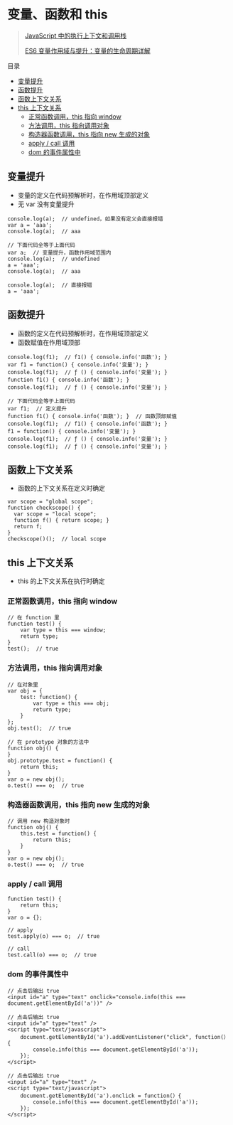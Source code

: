 # 变量、函数和 this

> [JavaScript 中的执行上下文和调用栈](https://mp.weixin.qq.com/s/g5j0KMdKsleAID7sOOzZ4g)
> 
> [ES6 变量作用域与提升：变量的生命周期详解](https://mp.weixin.qq.com/s/3_uLwYJjDvDUHUAJ7vtrzg)

目录

- [变量提升](#变量提升)
- [函数提升](#函数提升)
- [函数上下文关系](#函数上下文关系)
- [this 上下文关系](#this-上下文关系)
    - [正常函数调用，this 指向 window](#正常函数调用this-指向-window)
    - [方法调用，this 指向调用对象](#方法调用this-指向调用对象)
    - [构造器函数调用，this 指向 new 生成的对象](#构造器函数调用this-指向-new-生成的对象)
    - [apply / call 调用](#apply--call-调用)
    - [dom 的事件属性中](#dom-的事件属性中)

    
## 变量提升

- 变量的定义在代码预解析时，在作用域顶部定义
- 无 var 没有变量提升

```
console.log(a);  // undefined，如果没有定义会直接报错
var a = 'aaa';
console.log(a);  // aaa

// 下面代码全等于上面代码
var a;  // 变量提升，函数作用域范围内
console.log(a);  // undefined
a = 'aaa';
console.log(a);  // aaa

console.log(a);  // 直接报错
a = 'aaa';
```

## 函数提升

- 函数的定义在代码预解析时，在作用域顶部定义
- 函数赋值在作用域顶部

```
console.log(f1);  // f1() { console.info('函数'); }
var f1 = function() { console.info('变量'); }
console.log(f1);  // ƒ () { console.info('变量'); }
function f1() { console.info('函数'); }
console.log(f1);  // ƒ () { console.info('变量'); }

// 下面代码全等于上面代码
var f1;  // 定义提升
function f1() { console.info('函数'); }  // 函数顶部赋值
console.log(f1);  // f1() { console.info('函数'); }
f1 = function() { console.info('变量'); }
console.log(f1);  // ƒ () { console.info('变量'); }
console.log(f1);  // ƒ () { console.info('变量'); }
```

## 函数上下文关系

- 函数的上下文关系在定义时确定

```
var scope = "global scope";
function checkscope() {
  var scope = "local scope";
  function f() { return scope; }
  return f;
}
checkscope()();  // local scope
```

## this 上下文关系

- this 的上下文关系在执行时确定

### 正常函数调用，this 指向 window

```
// 在 function 里
function test() {
    var type = this === window;
    return type;
}
test();  // true
```

### 方法调用，this 指向调用对象

```
// 在对象里
var obj = {
    test: function() {
        var type = this === obj;
        return type;
    }
};
obj.test();  // true

// 在 prototype 对象的方法中
function obj() {
}
obj.prototype.test = function() {
    return this;
}
var o = new obj();
o.test() === o;  // true
```

### 构造器函数调用，this 指向 new 生成的对象

```
// 调用 new 构造对象时
function obj() {
    this.test = function() {
        return this;
    }
}
var o = new obj();
o.test() === o;  // true
```

### apply / call 调用

```
function test() {
    return this;
}
var o = {};

// apply
test.apply(o) === o;  // true

// call
test.call(o) === o;  // true
```

### dom 的事件属性中

```
// 点击后输出 true
<input id="a" type="text" onclick="console.info(this === document.getElementById('a'))" />

// 点击后输出 true
<input id="a" type="text" />
<script type="text/javascript">
    document.getElementById('a').addEventListener("click", function(）{
        console.info(this === document.getElementById('a'));
    });
</script>

// 点击后输出 true
<input id="a" type="text" />
<script type="text/javascript">
    document.getElementById('a').onclick = function(）{
        console.info(this === document.getElementById('a'));
    });
</script>
```